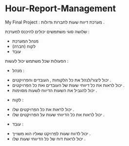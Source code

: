 # Hour-Report-Management
My Final Project :
מערכת דיווח שעות לחברות גדולות .

שלושה סוגי משתמשים יכולים להיכנס למערכת :
* מנהל המערכת 
* לקוח (חברה)
* עובד

הפעולות שכל משתמש יכול לעשות :
- מנהל :
* יכול ליצור/לנהל את כל הלקוחות , העובדים והפרויקטים .
* יכול לראות את כל דיווחי שעות של העובדים ואת כל הפרויקטים .
* יכול להגביל את השעות הדיווח לשעות מסוימות .

- לקוח :
* יכול לראות את כל הפרויקטים שלו .
* יכול לראות את כל הדיווחי שעות על הפרויקטים שלו .

- עובד :
* יכול לדווח שעות לפרויקט שאליו הוא משוייך .
* יכול לראות דוח של כל הדיווחי שעות שלו .
